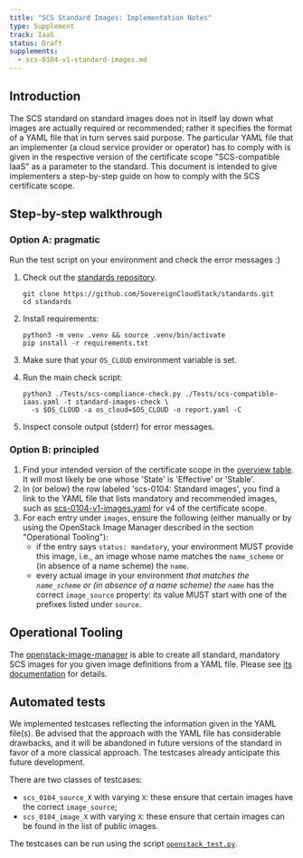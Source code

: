 ```yaml
---
title: "SCS Standard Images: Implementation Notes"
type: Supplement
track: IaaS
status: Draft
supplements:
  - scs-0104-v1-standard-images.md
---
```


## Introduction

The SCS standard on standard images does not in itself lay down what images are actually
required or recommended; rather it specifies the format of a YAML file that in turn serves
said purpose. The particular YAML file that an implementer (a cloud service provider or operator)
has to comply with is given in the respective version of the certificate scope "SCS-compatible IaaS"
as a parameter to the standard. This document is intended to give implementers a
step-by-step guide on how to comply with the SCS certificate scope.

## Step-by-step walkthrough

### Option A: pragmatic

Run the test script on your environment and check the error messages :)

1. Check out the [standards repository](https://github.com/SovereignCloudStack/standards).

   ```shell
   git clone https://github.com/SovereignCloudStack/standards.git
   cd standards
   ```

2. Install requirements:

   ```shell
   python3 -m venv .venv && source .venv/bin/activate
   pip install -r requirements.txt 
   ```

3. Make sure that your `OS_CLOUD` environment variable is set.
4. Run the main check script:

   ```shell
   python3 ./Tests/scs-compliance-check.py ./Tests/scs-compatible-iaas.yaml -t standard-images-check \
     -s $OS_CLOUD -a os_cloud=$OS_CLOUD -o report.yaml -C
   ```

5. Inspect console output (stderr) for error messages.

### Option B: principled

1. Find your intended version of the certificate scope in the [overview table](https://docs.scs.community/standards/scs-compatible-iaas). It will most likely be one whose 'State' is 'Effective' or 'Stable'.
2. In (or below) the row labeled 'scs-0104: Standard images', you find a link to the YAML file that lists mandatory and recommended images, such as [scs-0104-v1-images.yaml](https://github.com/SovereignCloudStack/standards/blob/main/Tests/iaas/scs-0104-v1-images.yaml) for v4 of the certificate scope.
3. For each entry under `images`, ensure the following (either manually or by using the OpenStack Image Manager described in the section "Operational Tooling"):
   - if the entry says `status: mandatory`, your environment MUST provide this image, i.e., an image whose name matches the `name_scheme` or (in absence of a name scheme) the `name`.
   - every actual image in your environment _that matches the `name_scheme` or (in absence of a name scheme) the `name`_ has the correct `image_source` property: its value MUST start with one of the prefixes listed under `source`.

## Operational Tooling

The [openstack-image-manager](https://github.com/osism/openstack-image-manager) is able to
create all standard, mandatory SCS images for you given image definitions from a YAML file.
Please see [its documentation](https://docs.scs.community/docs/iaas/components/image-manager/) for details.

## Automated tests

We implemented testcases reflecting the information given in the YAML file(s). Be advised that
the approach with the YAML file has considerable drawbacks, and it will be abandoned in
future versions of the standard in favor of a more classical approach. The testcases already
anticipate this future development.

There are two classes of testcases:

- `scs_0104_source_X` with varying `X`:
  these ensure that certain images have the correct `image_source`;
- `scs_0104_image_X` with varying `X`:
  these ensure that certain images can be found in the list of public images.

The testcases can be run using the script
[`openstack_test.py`](https://github.com/SovereignCloudStack/standards/blob/main/Tests/iaas/openstack_test.py).
